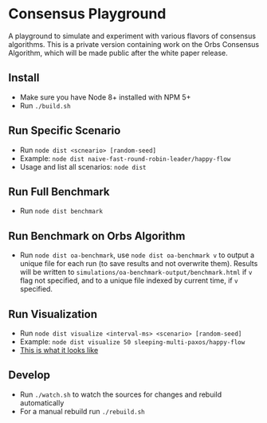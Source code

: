 # Consensus Playground

A playground to simulate and experiment with various flavors of consensus algorithms. This is a private version containing work on the Orbs Consensus Algorithm, which will be made public after the white paper release.

## Install

* Make sure you have Node 8+ installed with NPM 5+
* Run `./build.sh`

## Run Specific Scenario

* Run `node dist <scneario> [random-seed]`
* Example: `node dist naive-fast-round-robin-leader/happy-flow`
* Usage and list all scenarios: `node dist`

## Run Full Benchmark

* Run `node dist benchmark`

## Run Benchmark on Orbs Algorithm

* Run `node dist oa-benchmark`,  use `node dist oa-benchmark v` to output a unique file for each run (to save results and not overwrite them). Results will be written to `simulations/oa-benchmark-output/benchmark.html` if `v` flag not specified, and to a unique file indexed by current time, if `v` specified. 

## Run Visualization

* Run `node dist visualize <interval-ms> <scenario> [random-seed]`
* Example: `node dist visualize 50 sleeping-multi-paxos/happy-flow`
* [This is what it looks like](http://htmlpreview.github.io/?https://github.com/orbs-network/consensus-playground/blob/master/example.html)

## Develop

* Run `./watch.sh` to watch the sources for changes and rebuild automatically
* For a manual rebuild run `./rebuild.sh`
